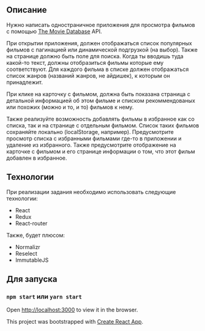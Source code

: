 
## Описание

Нужно написать одностраничное приложения для просмотра фильмов с помощью [The Movie Database](https://www.themoviedb.org/) API.

При открытии приложения, должен отображаться список популярных фильмов с пагинацией или динамической подгрузкой (на выбор). Также на странице должно быть поле для поиска. Когда ты вводишь туда какой-то текст, должны отобразиться фильмы которые ему соответствуют. Для каждого фильма в списке должен отображаться список жанров (названий жанров, не айдишек), к которым он принадлежит.

При клике на карточку с фильмом, должна быть показана страница с детальной информацией об этом фильме и списком рекоммендованых или похожих (можно и то, и то) фильмов к нему.

Также реализуйте возможность добавлять фильмы в избранное как со списка, так и на странице с отдельным фильмом. Список таких фильмов сохраняйте локально (localStorage, например). Предусмотрите просмотр списка с избранными фильмами где-то в приложении и удаление из избранного. Также предусмотрите отображение на карточке с фильмом и его странице информации о том, что этот фильм добавлен в избранное.

## Технологии

При реализации задания необходимо использовать следующие технологии:

- React
- Redux
- React-router

Также, будет плюсом:

- Normalizr
- Reselect
- ImmutableJS

## Для запуска 

### `npm start` или `yarn start`

Open [http://localhost:3000](http://localhost:3000) to view it in the browser.
 
 This project was bootstrapped with [Create React App](https://github.com/facebookincubator/create-react-app).
